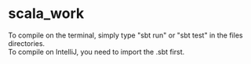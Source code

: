 # scala_work

To compile on the terminal, simply type "sbt run" or "sbt test" in the files directories.<br/>
To compile on IntelliJ, you need to import the .sbt first.